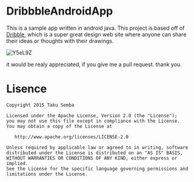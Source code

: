 # DribbbleAndroidApp
This is a sample app written in android java.
This project is based off of [Dribble](http://developer.dribbble.com/), which is a super great design web site where anyone can share their ideas or thoughts with their drawings.

![Y5eL9Z](http://cdn.makeagif.com/media/12-15-2015/Y5eL9Z.gif)

it would be realy appreciated, if you give me a pull request. thank you.

# Lisence
```
Copyright 2015 Taku Semba

Licensed under the Apache License, Version 2.0 (the "License");
you may not use this file except in compliance with the License.
You may obtain a copy of the License at

   http://www.apache.org/licenses/LICENSE-2.0

Unless required by applicable law or agreed to in writing, software
distributed under the License is distributed on an "AS IS" BASIS,
WITHOUT WARRANTIES OR CONDITIONS OF ANY KIND, either express or implied.
See the License for the specific language governing permissions and
limitations under the License.
```
